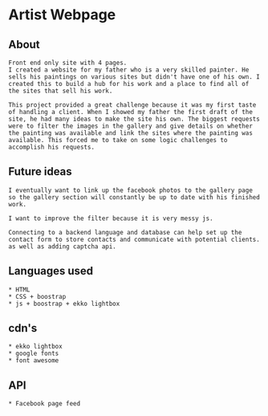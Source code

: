 # Artist Webpage

## About
    Front end only site with 4 pages.
    I created a website for my father who is a very skilled painter. He sells his paintings on various sites but didn't have one of his own. I created this to build a hub for his work and a place to find all of the sites that sell his work.

    This project provided a great challenge because it was my first taste of handling a client. When I showed my father the first draft of the site, he had many ideas to make the site his own. The biggest requests were to filter the images in the gallery and give details on whether the painting was available and link the sites where the painting was available. This forced me to take on some logic challenges to accomplish his requests.

## Future ideas
    I eventually want to link up the facebook photos to the gallery page so the gallery section will constantly be up to date with his finished work.

    I want to improve the filter because it is very messy js.

    Connecting to a backend language and database can help set up the contact form to store contacts and communicate with potential clients. as well as adding captcha api.

## Languages used
    * HTML
    * CSS + boostrap
    * js + boostrap + ekko lightbox

## cdn's
    * ekko lightbox
    * google fonts
    * font awesome

## API
    * Facebook page feed

